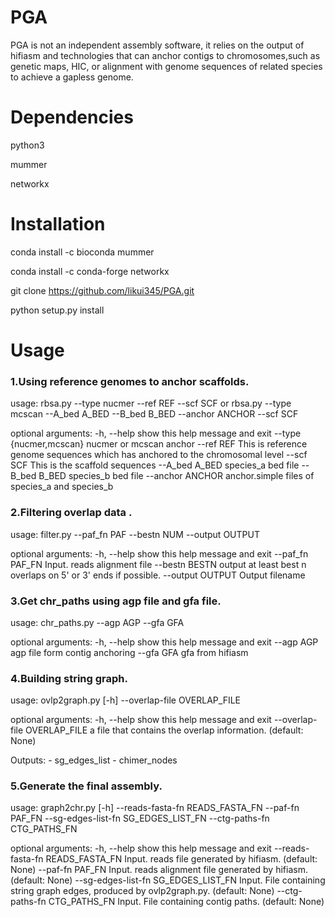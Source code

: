 # PGA

PGA is not an independent assembly software, it relies on the output of hifiasm and technologies that can anchor contigs to chromosomes,such as genetic maps, HIC, or alignment with genome sequences of related species to achieve a gapless genome.

# Dependencies

python3

mummer

networkx

# Installation

conda install -c bioconda mummer

conda install -c conda-forge networkx

git clone https://github.com/likui345/PGA.git

python setup.py install

# Usage

### 1.Using reference genomes to anchor scaffolds.


usage: 
    rbsa.py  --type nucmer --ref REF --scf SCF
    or rbsa.py  --type mcscan --A_bed A_BED --B_bed B_BED --anchor ANCHOR --scf SCF
    
optional arguments:
  -h, --help            show this help message and exit
  --type {nucmer,mcscan}
                        nucmer or mcscan anchor
  --ref REF             This is reference genome sequences which has anchored
                        to the chromosomal level
  --scf SCF             This is the scaffold sequences
  --A_bed A_BED         species_a bed file
  --B_bed B_BED         species_b bed file
  --anchor ANCHOR       anchor.simple files of species_a and species_b
    

### 2.Filtering overlap data .


usage: 
    filter.py  --paf_fn PAF --bestn NUM --output OUTPUT
    
optional arguments:
  -h, --help       show this help message and exit
  --paf_fn PAF_FN  Input. reads alignment file
  --bestn BESTN    output at least best n overlaps on 5' or 3' ends if
                   possible.
  --output OUTPUT  Output filename

### 3.Get chr_paths using agp file and gfa file.


usage: chr_paths.py  --agp AGP --gfa GFA

optional arguments:
  -h, --help  show this help message and exit
  --agp AGP   agp file form contig anchoring
  --gfa GFA   gfa from hifiasm

### 4.Building string graph.


usage: ovlp2graph.py [-h] --overlap-file OVERLAP_FILE

optional arguments:
  -h, --help            show this help message and exit
  --overlap-file OVERLAP_FILE
                        a file that contains the overlap information. (default: None)

Outputs:
    - sg_edges_list
    - chimer_nodes 

### 5.Generate the final assembly.


usage: graph2chr.py [-h] --reads-fasta-fn READS_FASTA_FN --paf-fn PAF_FN
                    --sg-edges-list-fn SG_EDGES_LIST_FN --ctg-paths-fn
                    CTG_PATHS_FN

optional arguments:
  -h, --help            show this help message and exit
  --reads-fasta-fn READS_FASTA_FN
                        Input. reads file generated by hifiasm. (default:
                        None)
  --paf-fn PAF_FN       Input. reads alignment file generated by hifiasm.
                        (default: None)
  --sg-edges-list-fn SG_EDGES_LIST_FN
                        Input. File containing string graph edges, produced by
                        ovlp2graph.py. (default: None)
  --ctg-paths-fn CTG_PATHS_FN
                        Input. File containing contig paths. (default: None)

